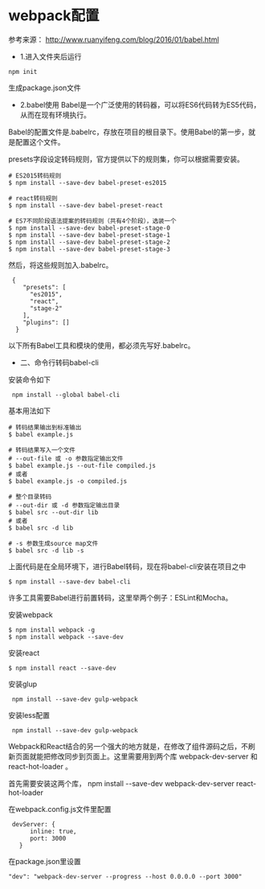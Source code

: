 # webpack配置
参考来源：
http://www.ruanyifeng.com/blog/2016/01/babel.html

* 1.进入文件夹后运行
```
npm init
```
生成package.json文件


* 2.babel使用
Babel是一个广泛使用的转码器，可以将ES6代码转为ES5代码，从而在现有环境执行。

Babel的配置文件是.babelrc，存放在项目的根目录下。使用Babel的第一步，就是配置这个文件。

presets字段设定转码规则，官方提供以下的规则集，你可以根据需要安装。
```
# ES2015转码规则
$ npm install --save-dev babel-preset-es2015

# react转码规则
$ npm install --save-dev babel-preset-react

# ES7不同阶段语法提案的转码规则（共有4个阶段），选装一个
$ npm install --save-dev babel-preset-stage-0
$ npm install --save-dev babel-preset-stage-1
$ npm install --save-dev babel-preset-stage-2
$ npm install --save-dev babel-preset-stage-3
```
然后，将这些规则加入.babelrc。
```
 {
    "presets": [
      "es2015",
      "react",
      "stage-2"
    ],
    "plugins": []
  }
 ```
 以下所有Babel工具和模块的使用，都必须先写好.babelrc。

 * 二、命令行转码babel-cli

 安装命令如下
 ```
  npm install --global babel-cli
 ```

 基本用法如下
 ```
 # 转码结果输出到标准输出
$ babel example.js

# 转码结果写入一个文件
# --out-file 或 -o 参数指定输出文件
$ babel example.js --out-file compiled.js
# 或者
$ babel example.js -o compiled.js

# 整个目录转码
# --out-dir 或 -d 参数指定输出目录
$ babel src --out-dir lib
# 或者
$ babel src -d lib

# -s 参数生成source map文件
$ babel src -d lib -s
```
上面代码是在全局环境下，进行Babel转码，现在将babel-cli安装在项目之中
```
$ npm install --save-dev babel-cli
```
许多工具需要Babel进行前置转码，这里举两个例子：ESLint和Mocha。



安装webpack
```
$ npm install webpack -g
$ npm install webpack --save-dev
```


安装react
```
$ npm install react --save-dev
```

安装glup
```
 npm install --save-dev gulp-webpack
```

安装less配置

```
 npm install --save-dev gulp-webpack
```


Webpack和React结合的另一个强大的地方就是，在修改了组件源码之后，不刷新页面就能把修改同步到页面上。这里需要用到两个库 webpack-dev-server 和 react-hot-loader 。

首先需要安装这两个库， npm install --save-dev webpack-dev-server react-hot-loader

在webpack.config.js文件里配置
```
 devServer: {
      inline: true,
      port: 3000
   }
```
在package.json里设置
```
"dev": "webpack-dev-server --progress --host 0.0.0.0 --port 3000"
```   

